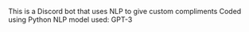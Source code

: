 This is a Discord bot that uses NLP to give custom compliments
Coded using Python
NLP model used: GPT-3
